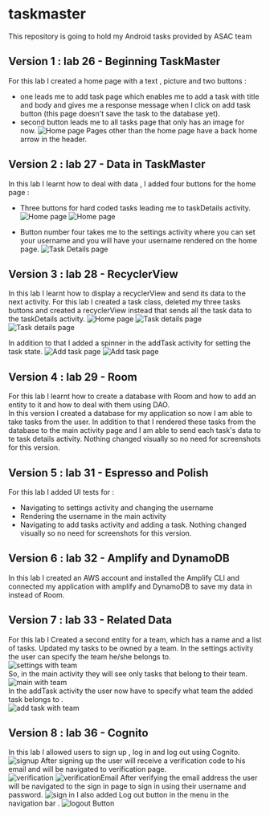 # taskmaster
This repository is going to hold my Android tasks provided by ASAC team 

## Version 1 : lab 26 - Beginning TaskMaster

For this lab I created a home page with a text , picture and two buttons :
- one leads me to add task page which enables me to add a task with title and body and gives me a response message when I click on add task button (this page doesn't save the task to the database yet).
- second button leads me to all tasks page that only has an image for now.
![Home page](./screenshots/homePage.png)
Pages other than the home page have a back home arrow in the header.


## Version 2 : lab 27 - Data in TaskMaster

In this lab I learnt how to deal with data , I added four buttons for the home page :
- Three buttons for hard coded tasks leading me to taskDetails activity.
  ![Home page](./screenshots/Screenshot_20220430_030917.png)
  ![Home page](./screenshots/Screenshot_20220430_031007.png)

- Button number four takes me to the settings activity where you can set your username and you will have your username rendered on the home page.
  ![Task Details page](./screenshots/Screenshot_20220430_030947.png)

## Version 3 : lab 28 - RecyclerView 

In this lab I learnt how to display a recyclerView and send its data to the next activity. 
For this lab I created a task class, deleted my three tasks buttons and created a recyclerView instead that sends all the task data to the taskDetails activity.
![Home page](./screenshots/lab28-1.jpg)
![Task details page](./screenshots/280126320_680192909606899_8356462126591563157_n.jpg)
![Task details page](./screenshots/279932427_751247939203799_4797524901374250625_n.jpg)

In addition to that I added a spinner in the addTask activity for setting the task state.
![Add task page](./screenshots/280115071_1168435083991273_6580235935301626749_n.jpg)
![Add task page](./screenshots/280132455_304112168577831_4152853509198637669_n.jpg)

## Version 4 : lab 29 - Room 
For this lab I learnt how to create a database with Room and how to add an entity to it and how to deal with them using DAO.  
In this version I created a database for my application so now I am able to take tasks from the user.
In addition to that I rendered these tasks from the database to the main activity page and I am able to send each task's data to te task details activity. 
Nothing changed visually so no need for screenshots for this version. 

## Version 5 : lab 31 - Espresso and Polish

For this lab I added UI tests for :
- Navigating to settings activity and changing the username 
- Rendering the username in the main activity 
- Navigating to add tasks activity and adding a task. 
  Nothing changed visually so no need for screenshots for this version. 
  
## Version 6 : lab 32 - Amplify and DynamoDB

In this lab I created an AWS account and installed the Amplify CLI and connected my application with amplify and DynamoDB to save my data in instead of Room.

## Version 7 : lab 33 - Related Data

For this lab I Created a second entity for a team, which has a name and a list of tasks. Updated my tasks to be owned by a team.
In the settings activity the user can specify the team he/she belongs to.  
![settings with team](./screenshots/settingsWithTeam.jpg)  
So, in the main activity they will see only tasks that belong to their team. 
![main with team](./screenshots/homewithteamtasks.jpg)  
In the addTask activity the user now have to specify what team the added task belongs to .   
![add task with team](./screenshots/addTaskTeam.jpg) 

## Version 8 : lab 36 - Cognito

In this lab I allowed users to sign up , log in and log out using Cognito.
![signup](./screenshots/sign_up.png)
After signing up the user will receive a verification code to his email and will be navigated to verification page.  
![verification](./screenshots/verify.png)
![verificationEmail](./screenshots/verifyingCode.jpg)
After verifying the email address the user will be navigated to the sign in page to sign in using their username and password.
![sign in](./screenshots/sign_in.png)
I also added Log out button in the menu in the navigation bar .
![logout Button](./screenshots/logout.png)